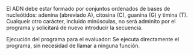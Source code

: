 El ADN debe estar formado por conjuntos ordenados de bases de nucleótidos: adenina (abreviado A), citosina (C), guanina (G) y timina (T). Cualqueir otro carácter, incluido minúsculas, no será adminito por el programa y solicitará de nuevo introducir la secuencia.

Ejecución del programa para el evaluador:
Se ejecuta directamente el programa, sin necesidad de llamar a ninguna función.
